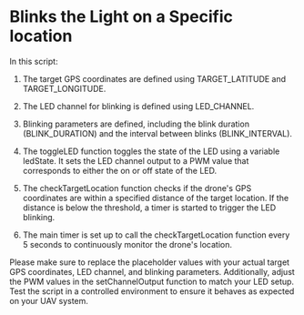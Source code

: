 # Blinks the Light on a Specific location
In this script:

1. The target GPS coordinates are defined using TARGET_LATITUDE and TARGET_LONGITUDE.

2. The LED channel for blinking is defined using LED_CHANNEL.

3. Blinking parameters are defined, including the blink duration (BLINK_DURATION) and the interval between blinks (BLINK_INTERVAL).

4. The toggleLED function toggles the state of the LED using a variable ledState. It sets the LED channel output to a PWM value that corresponds to either the on or off state of the LED.

5. The checkTargetLocation function checks if the drone's GPS coordinates are within a specified distance of the target location. If the distance is below the threshold, a timer is started to trigger the LED blinking.

6. The main timer is set up to call the checkTargetLocation function every 5 seconds to continuously monitor the drone's location.

Please make sure to replace the placeholder values with your actual target GPS coordinates, LED channel, and blinking parameters. Additionally, adjust the PWM values in the setChannelOutput function to match your LED setup. Test the script in a controlled environment to ensure it behaves as expected on your UAV system.